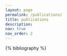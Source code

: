 ```yaml
---
layout: page
permalink: /publications/
title: publications
description:
nav: true
nav_order: 2
---
```


<!-- _pages/publications.md -->

<!-- Bibsearch Feature

{% include bib_search.liquid %}

-->

<div class="publications">

{% bibliography %}

</div>